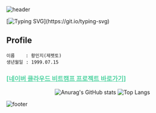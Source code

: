 
<div>

![header](https://capsule-render.vercel.app/api?type=waving&color=gradient=0:0f8ad7,100:73c4a9)

[![Typing SVG](https://readme-typing-svg.demolab.com?font=D2coding&pause=300&color=316C48&random=false&width=435&lines=%EC%BD%94%EB%94%A9+%EA%B3%B5%EB%B6%80+ing...)](https://git.io/typing-svg)



## Profile

``` 
이름    : 황민지(제펫토)
생년월일 : 1999.07.15

```

<span style="color: #50d3a1">

<h3>
<a href="https://jeppetto.notion.site/452644c2f7004a16b446fa71a34af56d?v=7f8ae625d99d40d5b07781050ad847c7&pvs=4"
class="bitcamp">
[네이버 클라우드 비트캠프 프로젝트 바로가기]
</a>
</h3>
</span>

<div align="center">

![Anurag's GitHub stats](https://github-readme-stats.vercel.app/api?username=J-petto&show_icons=true&theme=radical)
![Top Langs](https://github-readme-stats.vercel.app/api/top-langs/?username=J-petto&layout=compact)

</div>


![footer](https://capsule-render.vercel.app/api?section=footer)

</div>

<style type="text/css">
.bitcamp:link{color: #50d3a1}
.bitcamp:visited{color: #c4c4c4}
.bitcamp:hover{color: #3aeeb5}
</style>


<!--
**J-petto/J-petto** is a ✨ _special_ ✨ repository because its `README.md` (this file) appears on your GitHub profile.

Here are some ideas to get you started:

- 🔭 I’m currently working on ...
- 🌱 I’m currently learning ...
- 👯 I’m looking to collaborate on ...
- 🤔 I’m looking for help with ...
- 💬 Ask me about ...
- 📫 How to reach me: ...
- 😄 Pronouns: ...
- ⚡ Fun fact: ...
-->


